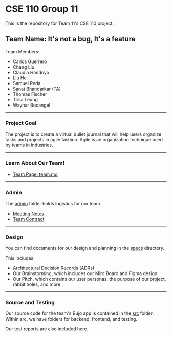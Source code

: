 # CSE 110 Group 11
This is the repository for Team 11's CSE 110 project.  

## Team Name: It's not a bug, It's a feature

Team Members:   
- Carlos Guerrero
- Chang Liu
- Claudia Handoyo
- Liu He 
- Samuel Reda
- Sanat Bhandarkar (TA)
- Thomas Fischer
- Trisa Leung
- Waynar Bocangel  
<hr></hr>

### Project Goal  

The project is to create a virtual bullet journal that will help users organize tasks and projects in agile fashion.
Agile is an organization technique used by teams in industries. 
<hr></hr> 

### Learn About Our Team!
- [Team Page: team.md](/admin/team.md)
<hr></hr>

### Admin 
The [admin](/admin) folder holds logistics for our team.
- [Meeting Notes](/admin/meetings)
- [Team Contract](/admin/misc)
<hr></hr>


### Design
You can find documents for our design and planning in the [specs](/specs) directory. 

This includes:
- Architectural Decision Records (ADRs)
- Our Brainstorming, which includes our Miro Board and Figma design
- Our Pitch, which contains our user personas, the purpose of our project, rabbit holes, and more
<hr> </hr>

### Source and Testing
Our source code for the team's Bujo app is contained in the [src](/src) folder. Within src, we have folders for backend, frontend, and testing.

Our test reports are also included here.


